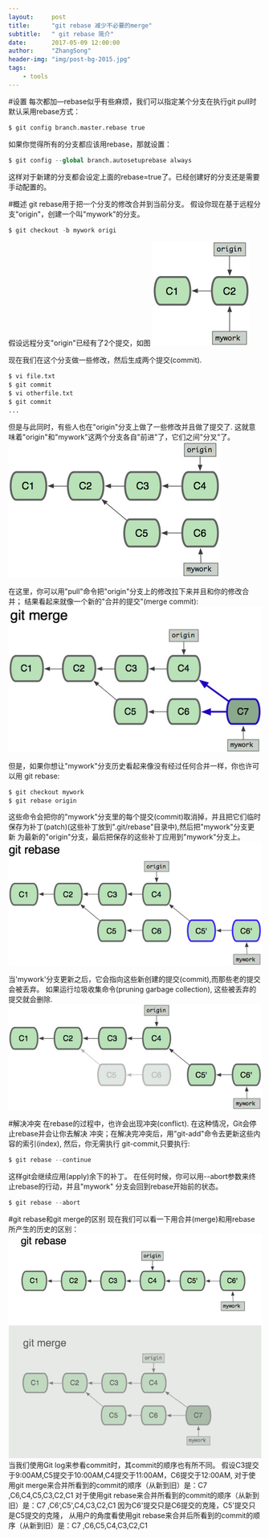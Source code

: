 ```yaml
---
layout:     post
title:      "git rebase 减少不必要的merge"
subtitle:   " git rebase 简介"
date:       2017-05-09 12:00:00
author:     "ZhangSong"
header-img: "img/post-bg-2015.jpg"
tags:
    - tools
---
```


#设置 
每次都加—rebase似乎有些麻烦，我们可以指定某个分支在执行git pull时默认采用rebase方式：
```s
$ git config branch.master.rebase true
```
如果你觉得所有的分支都应该用rebase，那就设置：
```s
$ git config --global branch.autosetuprebase always
```
这样对于新建的分支都会设定上面的rebase=true了。已经创建好的分支还是需要手动配置的。

#概述
git rebase用于把一个分支的修改合并到当前分支。
假设你现在基于远程分支"origin"，创建一个叫"mywork"的分支。
```s
$ git checkout -b mywork origi
```
假设远程分支"origin"已经有了2个提交，如图
![1](/img/in-post/git-rebase/1.jpg)
 
现在我们在这个分支做一些修改，然后生成两个提交(commit).
```s
$ vi file.txt
$ git commit
$ vi otherfile.txt
$ git commit
...
```
但是与此同时，有些人也在"origin"分支上做了一些修改并且做了提交了. 这就意味着"origin"和"mywork"这两个分支各自"前进"了，它们之间"分叉"了。
![2](/img/in-post/git-rebase/2.jpg)
 

在这里，你可以用"pull"命令把"origin"分支上的修改拉下来并且和你的修改合并； 结果看起来就像一个新的"合并的提交"(merge commit):
![3](/img/in-post/git-rebase/3.jpg)
 
但是，如果你想让"mywork"分支历史看起来像没有经过任何合并一样，你也许可以用 git rebase:
```s
$ git checkout mywork
$ git rebase origin
```
这些命令会把你的"mywork"分支里的每个提交(commit)取消掉，并且把它们临时 保存为补丁(patch)(这些补丁放到".git/rebase"目录中),然后把"mywork"分支更新 为最新的"origin"分支，最后把保存的这些补丁应用到"mywork"分支上。
![4](/img/in-post/git-rebase/4.jpg)
 
当'mywork'分支更新之后，它会指向这些新创建的提交(commit),而那些老的提交会被丢弃。 如果运行垃圾收集命令(pruning garbage collection), 这些被丢弃的提交就会删除. 
![5](/img/in-post/git-rebase/5.jpg)

#解决冲突
在rebase的过程中，也许会出现冲突(conflict). 在这种情况，Git会停止rebase并会让你去解决 冲突；在解决完冲突后，用"git-add"命令去更新这些内容的索引(index), 然后，你无需执行 git-commit,只要执行:
```s
$ git rebase --continue
```
这样git会继续应用(apply)余下的补丁。
在任何时候，你可以用--abort参数来终止rebase的行动，并且"mywork" 分支会回到rebase开始前的状态。
```s
$ git rebase --abort
```
#git rebase和git merge的区别
现在我们可以看一下用合并(merge)和用rebase所产生的历史的区别：
![6](/img/in-post/git-rebase/6.jpg)
当我们使用Git log来参看commit时，其commit的顺序也有所不同。
假设C3提交于9:00AM,C5提交于10:00AM,C4提交于11:00AM，C6提交于12:00AM,
对于使用git merge来合并所看到的commit的顺序（从新到旧）是：C7 ,C6,C4,C5,C3,C2,C1
对于使用git rebase来合并所看到的commit的顺序（从新到旧）是：C7 ,C6‘,C5',C4,C3,C2,C1
 因为C6'提交只是C6提交的克隆，C5'提交只是C5提交的克隆，
从用户的角度看使用git rebase来合并后所看到的commit的顺序（从新到旧）是：C7 ,C6,C5,C4,C3,C2,C1